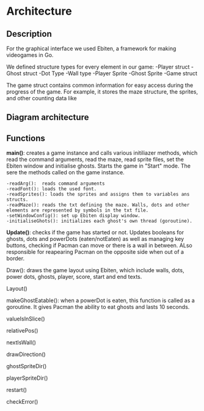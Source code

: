 # Architecture

## Description
For the graphical interface we used Ebiten, a framework for making videogames in Go.

We defined structure types for every element in our game: 
  -Player struct
  -Ghost struct
  -Dot Type
  -Wall type
  -Player Sprite
  -Ghost Sprite
  -Game struct
  
The game struct contains common information for easy access during the progress of the game. For example, it stores the maze structure, the sprites, and other counting data like 

## Diagram architecture

## Functions

**main()**: creates a game instance and calls various initiliazer methods, which read the command arguments, read the maze, read sprite files, set the Ebiten window and initialise ghosts. Starts the game in "Start" mode. 
The sere the methods called on the game instance.

    -readArg():  reads command arguments
    -readFont(): loads the used font.
    -readSprites(): loads the sprites and assigns them to variables ans structs.
    -readMaze(): reads the txt defining the maze. Walls, dots and other elements are represented by symbols in the txt file.
    -setWindowConfig(): set up Ebiten display window.
    -initialiseGhots(): initializes each ghost's own thread (goroutine).
  
**Update()**: checks if the game has started or not. Updates booleans for ghosts, dots and powerDots (eaten/notEaten) as well as managing key buttons, 
          checking if Pacman can move or there is a wall in between. ALso responsible for reapearing Pacman on the opposite side when out of a border.


Draw(): draws the game layout using Ebiten, which include walls, dots, power dots, ghosts, player, score, start and end texts.

Layout()

makeGhostEatable(): when a powerDot is eaten, this function is called as a goroutine. It gives Pacman the ability to eat ghosts and lasts 10 seconds.

valueIsInSlice()

relativePos()

nextIsWall()

drawDirection()

ghostSpriteDir()

playerSpriteDir()

restart()

checkError()
